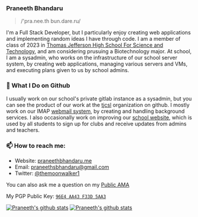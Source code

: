 ### Praneeth Bhandaru

> /'pra.nee.th bun.dare.ru/

I'm a Full Stack Developer, but I particularly enjoy creating web applications and implementing random 
ideas I have through code. I am a member of class of 2023 in <a href="https://tjhsst.fcps.edu">Thomas 
Jefferson High School For Science and Technology</a>, and am considering prusuing a Biotechnology major.
At school, I am a sysadmin, who works on the infrastructure of our school server system, by creating 
web applications, managing various servers and VMs, and executing plans given to us by school admins. 

### 👷 What I Do on Github

I usually work on our school's private gitlab instance as a sysadmin, but you can see the product of our work at the
<a href="https://github.com/tjcsl">tjcsl</a> organization on github. I mostly work on our IMAP <a href="https://webmail.tjhsst.edu">webmail system</a>,
by creating and handling background services. I also occasionally work on improving our <a href="https://ion.tjhsst.edu">school website</a>, which is 
used by all students to sign up for clubs and receive updates from admins and teachers.


### 📫 How to reach me:

- Website: [praneethbhandaru.me](https://user.tjhsst.edu/2023pbhandar)
- Email: [praneethsbhandaru@gmail.com](mailto:praneethsbhandaru@gmail.com)
- Twitter: [@themoonwalker1](https://twitter.com/themoonwalker1)

You can also ask me a question on my [Public AMA](https://github.com/TheMoonWalker1/TheMoonWalker1/discussions/new?category=ama)

My PGP Public Key: [`96E4 AA43 F33D 5AA3`](https://keybase.io/themoonwalker_/pgp_keys.asc)

[![Praneeth's github stats](https://github-readme-stats.vercel.app/api?username=TheMoonWalker1&theme=dark&show_icons=true)](https://github.com/TheMoonWalker1)
[![Praneeth's github stats](https://github-readme-stats.vercel.app/api/wakatime?username=TheMoonWalker1&theme=dark&show_icons=true)](https://github.com/TheMoonWalker1)
